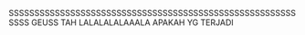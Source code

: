 
SSSSSSSSSSSSSSSSSSSSSSSSSSSSSSSSSSSSSSSSSSSSSSSSSSSSSSSSSSSS GEUSS TAH
LALALALALAAALA 
APAKAH YG TERJADI

